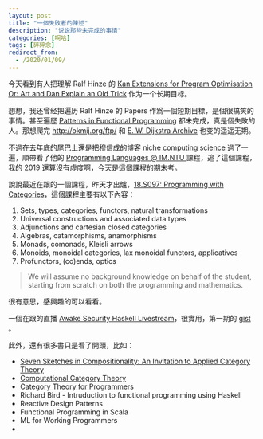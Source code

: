 ```yaml
---
layout: post
title: "一個失敗者的陳述"
description: "说说那些未完成的事情"
categories: [啊哈]
tags: [碎碎念]
redirect_from:
  - /2020/01/09/
---
```


今天看到有人把理解 Ralf Hinze 的 [Kan Extensions for Program Optimisation
Or: Art and Dan Explain an Old Trick](https://www.cs.ox.ac.uk/ralf.hinze/Kan.pdf) 作为一个长期目标。


想想，我还曾经把遍历 Ralf Hinze 的 Papers 作爲一個短期目標，是個很搞笑的事情。甚至遍歷 [Patterns in Functional Programming](https://patternsinfp.wordpress.com/) 都未完成，真是個失敗的人。那想爬完 http://okmij.org/ftp/ 和 [E. W. Dijkstra Archive](https://www.cs.utexas.edu/users/EWD/) 也变的遥遥无期。

不過在去年底的尾巴上還是把穆信成的博客 [niche computing science
](https://scm.iis.sinica.edu.tw/home/) 過了一遍，順帶看了他的 [Programming Languages @ IM.NTU
](http://flolac.iis.sinica.edu.tw/pl2019/doku.php) 課程，追了這個課程，我的 2019 還算沒有虛度啊，今天是這個課程的期末考。

說說最近在跟的一個課程，昨天才出爐，[18.S097: Programming with Categories](http://brendanfong.com/programmingcats.html)，這個課程主要有以下內容：
1. Sets, types, categories, functors, natural transformations
2. Universal constructions and associated data types
3. Adjunctions and cartesian closed categories
4. Algebras, catamorphisms, anamorphisms
5. Monads, comonads, Kleisli arrows
6. Monoids, monoidal categories, lax monoidal functors, applicatives
7. Profunctors, (co)ends, optics

> We will assume no background knowledge on behalf of the student, starting from scratch on both the programming and mathematics.

很有意思，感興趣的可以看看。

一個在跟的直播 [Awake Security Haskell Livestream](https://gist.github.com/Gabriel439/84c67f11409b8641c6214acb1eec7cbf)，很實用，第一期的 [gist](https://gist.github.com/Gabriel439/ab5a4ac5196403b3168271ce8d2c49ed) 。

此外，還有很多書只是看了開頭，比如：
- [Seven Sketches in Compositionality: An Invitation to Applied Category Theory](https://arxiv.org/abs/1803.05316)
- [Computational Category Theory](http://www.cs.man.ac.uk/~david/categories/)
- [Category Theory for Programmers](https://github.com/hmemcpy/milewski-ctfp-pdf)
- Richard Bird - Intruduction to functional programming using Haskell
- Reactive Design Patterns
- Functional Programming in Scala
- ML for Working Programmers
- 
